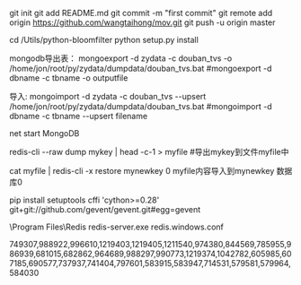 git init
git add README.md
git commit -m "first commit"
git remote add origin https://github.com/wangtaihong/mov.git
git push -u origin master


cd /Utils/python-bloomfilter
python setup.py install

mongodb导出表：
mongoexport -d zydata -c douban_tvs -o /home/jon/root/py/zydata/dumpdata/douban_tvs.bat
#mongoexport -d dbname -c tbname -o outputfile

导入:
mongoimport -d zydata -c douban_tvs --upsert /home/jon/root/py/zydata/dumpdata/douban_tvs.bat
#mongoimport -d dbname -c tbname --upsert filename

<!-- windows启动: -->
net start MongoDB

redis-cli --raw dump mykey | head -c-1 > myfile
#导出mykey到文件myfile中

cat myfile | redis-cli -x restore mynewkey 0
myfile内容导入到mynewkey  数据库0

pip install setuptools cffi 'cython>=0.28' git+git://github.com/gevent/gevent.git#egg=gevent



\Program Files\Redis
redis-server.exe redis.windows.conf


749307,988922,996610,1219403,1219405,1211540,974380,844569,785955,986939,681015,682862,964689,988297,990773,1219374,1042782,605985,607185,690577,737937,741404,797601,583915,583947,714531,579581,579964,584030